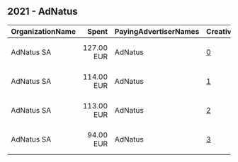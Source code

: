 ## 2021 - AdNatus 
|OrganizationName|Spent|PayingAdvertiserNames|CreativeUrls|Impressions|Genders|AgeBrackets|CountryCodes|BillingAddresses|CandidateBallotInformation|
|:---|---:|:---|:---|---:|:---|:---|:---|:---|:---|
|AdNatus SA|127.00 EUR|AdNatus|[0](https://www.snap.com/political-ads/asset/a9961fd8bfa68fa69a399468759b11d55bbb7b0d002ca47dc3f8ff1be282f853?mediaType=mp4)|56,235||18+|switzerland|"Boulevard Georges-Favon, 43,Genève,1204,CH"|Pierre Maudet|
|AdNatus SA|114.00 EUR|AdNatus|[1](https://www.snap.com/political-ads/asset/b33b7043d0a7946090113d879c7e173c7d4fb00dc2c7b498bd9ba40e10908107?mediaType=mp4)|52,746||18+|switzerland|"Boulevard Georges-Favon, 43,Genève,1204,CH"|Pierre Maudet|
|AdNatus SA|113.00 EUR|AdNatus|[2](https://www.snap.com/political-ads/asset/d47a2dd80f4284e68450c3fd290874c96604445f9dffc217cf0db1fc12936751?mediaType=mp4)|57,861||18+|switzerland|"Boulevard Georges-Favon, 43,Genève,1204,CH"|Pierre Maudet|
|AdNatus SA|94.00 EUR|AdNatus|[3](https://www.snap.com/political-ads/asset/8e426da94a303707afeb1347ac6835a749da9b7b928bd3794da365a20cd6837a?mediaType=mp4)|42,464||18+|switzerland|"Boulevard Georges-Favon, 43,Genève,1204,CH"|Pierre Maudet|

